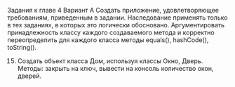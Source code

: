 Задания к главе 4
Вариант A
Создать приложение, удовлетворяющее требованиям, приведенным в задании. Наследование применять только в тех заданиях, в которых это логически
обосновано. Аргументировать принадлежность классу каждого создаваемого
метода и корректно переопределить для каждого класса методы equals(),
hashCode(), toString().

15. Создать объект класса Дом, используя классы Окно, Дверь. Методы: закрыть на ключ, вывести на консоль количество окон, дверей.

